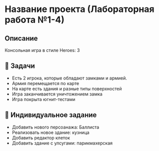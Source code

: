 # Название проекта (Лабораторная работа №1-4)

## Описание
Консольная игра в стиле Heroes: 3

## 🎯 Задачи
- Есть 2 игрока, которые обладают замками и армией.
- Армия перемещается по карте
- На карте есть здания и разные типы поверхностей
- Игра заканчивается уничтожением замка
- Игра покрыта югнит-тестами

## 🔧 Индивидуальное задание
- Добавить нового персоанажа: Баллиста
- Реализовать новое здание: кузница
- Добавить редактор клеток
- Добавить здание с улсугами: парикмахерская

